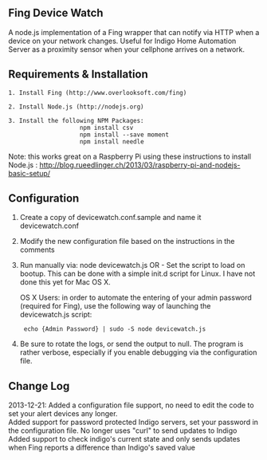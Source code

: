 Fing Device Watch
---
A node.js implementation of a Fing wrapper that can notify via HTTP when a device on your network changes. Useful for Indigo Home Automation Server as a proximity sensor when your cellphone arrives on a network.

Requirements & Installation
---

	1. Install Fing (http://www.overlooksoft.com/fing)

	2. Install Node.js (http://nodejs.org)

	3. Install the following NPM Packages: 
						npm install csv
						npm install --save moment
						npm install needle

Note: this works great on a Raspberry Pi using these instructions to install Node.js : http://blog.rueedlinger.ch/2013/03/raspberry-pi-and-nodejs-basic-setup/

Configuration
---

1. Create a copy of devicewatch.conf.sample and name it devicewatch.conf

2. Modify the new configuration file based on the instructions in the comments

3. Run manually via: node devicewatch.js
	OR - Set the script to load on bootup.  This can be done with a simple init.d script for Linux.  I have not done this yet for Mac OS X.

	OS X Users: in order to automate the entering of your admin password (required for Fing), use the following way of launching the devicewatch.js script:
		
		echo {Admin Password} | sudo -S node devicewatch.js

4. Be sure to rotate the logs, or send the output to null.  The program is rather verbose, especially if you enable debugging via the configuration file.

Change Log
---

2013-12-21: Added a configuration file support, no need to edit the code to set your alert devices any longer.	
			Added support for password protected Indigo servers, set your password in the configuration file.
			No longer uses "curl" to send updates to Indigo
			Added support to check indigo's current state and only sends updates when Fing reports a difference than Indigo's saved value